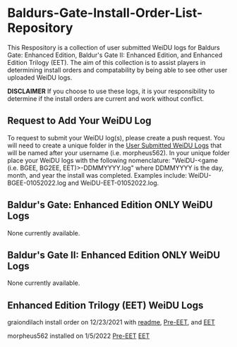 # Baldurs-Gate-Install-Order-List-Repository
This Respository is a collection of user submitted WeiDU logs for Baldurs Gate: Enhanced Edition, Baldur's Gate II: Enhanced Edition, and Enhanced Edition Trilogy (EET). The aim of this collection is to assist players in determining install orders and compatability by being able to see other user uploaded WeiDU logs.  

**DISCLAIMER** If you choose to use these logs, it is your responsibility to determine if the install orders are current and work without conflict. 

## Request to Add Your WeiDU Log
To request to submit your WeiDU log(s), please create a push request. You will need to create a unique folder in the [User Submitted WeiDU Logs](https://github.com/morpheus562/Baldurs-Gate-Install-Order-List-Repository/tree/main/user-submitted-weidu-logs) that will be named after your username (i.e. morpheus562). In your unique folder place your WeiDU logs with the following nomenclature: "WeiDU-<game (i.e. BGEE, BG2EE, EET)>-DDMMYYYY.log" where DDMMYYYY is the day, month, and year the install was completed. Examples include: WeiDU-BGEE-01052022.log and WeiDU-EET-01052022.log. 

## Baldur's Gate: Enhanced Edition ONLY WeiDU Logs

None currently available.

## Baldur's Gate II: Enhanced Edition ONLY WeiDU Logs

None currently available.

## Enhanced Edition Trilogy (EET) WeiDU Logs

graiondilach install order on 12/23/2021 with [readme](https://github.com/morpheus562/Baldurs-Gate-Install-Order-List-Repository/blob/main/user-submitted-weidu-logs/graiondilach/readme.md), [Pre-EET](https://github.com/morpheus562/Baldurs-Gate-Install-Order-List-Repository/blob/main/user-submitted-weidu-logs/graiondilach/WeiDU-BGEE-12232021.log), and [EET](https://github.com/morpheus562/Baldurs-Gate-Install-Order-List-Repository/blob/main/user-submitted-weidu-logs/graiondilach/WeiDU-EET-12232021.log)

morpheus562 installed on 1/5/2022 [Pre-EET](https://github.com/morpheus562/Baldurs-Gate-Install-Order-List-Repository/blob/main/user-submitted-weidu-logs/morpheus562/WeiDU-BGEE-01052022.log) [EET](https://github.com/morpheus562/Baldurs-Gate-Install-Order-List-Repository/blob/main/user-submitted-weidu-logs/morpheus562/WeiDU-EET-01052022.log)
